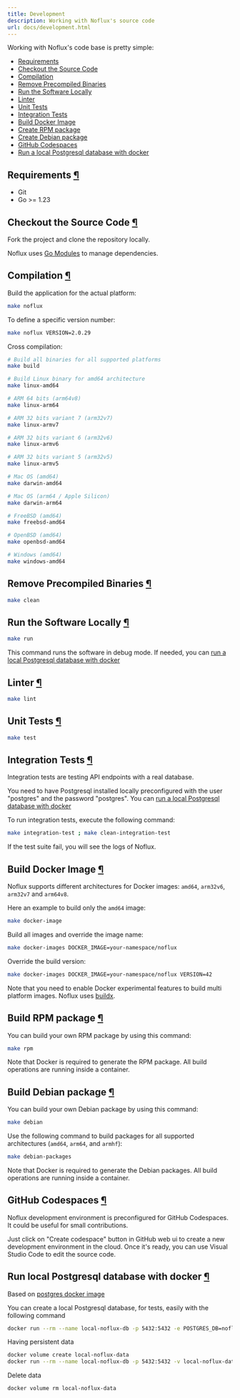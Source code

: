 ```yaml
---
title: Development
description: Working with Noflux's source code
url: docs/development.html
---
```

Working with Noflux's code base is pretty simple:

- [Requirements](#requirements)
- [Checkout the Source Code](#source-code)
- [Compilation](#compilation)
- [Remove Precompiled Binaries](#cleanup)
- [Run the Software Locally](#run)
- [Linter](#linter)
- [Unit Tests](#unit-tests)
- [Integration Tests](#integration-tests)
- [Build Docker Image](#docker-image)
- [Create RPM package](#rpm)
- [Create Debian package](#debian)
- [GitHub Codespaces](#github-codespaces)
- [Run a local Postgresql database with docker](#postgresql-docker)

<h2 id="requirements">Requirements <a class="anchor" href="#requirements" title="Permalink">¶</a></h2>

- Git
- Go >= 1.23

<h2 id="source-code">Checkout the Source Code <a class="anchor" href="#source-code" title="Permalink">¶</a></h2>

Fork the project and clone the repository locally.

Noflux uses [Go Modules](https://github.com/golang/go/wiki/Modules) to manage dependencies.

<h2 id="compilation">Compilation <a class="anchor" href="#compilation" title="Permalink">¶</a></h2>

Build the application for the actual platform:

```bash
make noflux
```

To define a specific version number:

```bash
make noflux VERSION=2.0.29
```

Cross compilation:

```bash
# Build all binaries for all supported platforms
make build

# Build Linux binary for amd64 architecture
make linux-amd64

# ARM 64 bits (arm64v8)
make linux-arm64

# ARM 32 bits variant 7 (arm32v7)
make linux-armv7

# ARM 32 bits variant 6 (arm32v6)
make linux-armv6

# ARM 32 bits variant 5 (arm32v5)
make linux-armv5

# Mac OS (amd64)
make darwin-amd64

# Mac OS (arm64 / Apple Silicon)
make darwin-arm64

# FreeBSD (amd64)
make freebsd-amd64

# OpenBSD (amd64)
make openbsd-amd64

# Windows (amd64)
make windows-amd64
```

<h2 id="cleanup">Remove Precompiled Binaries <a class="anchor" href="#cleanup" title="Permalink">¶</a></h2>

```bash
make clean
```

<h2 id="run">Run the Software Locally <a class="anchor" href="#run" title="Permalink">¶</a></h2>

```bash
make run
```

This command runs the software in debug mode. If needed, you can [run a local Postgresql database with docker](#postgresql-docker)

<h2 id="linter">Linter <a class="anchor" href="#linter" title="Permalink">¶</a></h2>

```bash
make lint
```

<h2 id="unit-tests">Unit Tests <a class="anchor" href="#unit-tests" title="Permalink">¶</a></h2>

```bash
make test
```

<h2 id="integration-tests">Integration Tests <a class="anchor" href="#integration-tests" title="Permalink">¶</a></h2>

Integration tests are testing API endpoints with a real database.

You need to have Postgresql installed locally preconfigured with the user "postgres" and the password "postgres".
You can [run a local Postgresql database with docker](#postgresql-docker)

To run integration tests, execute the following command:

```bash
make integration-test ; make clean-integration-test
```

If the test suite fail, you will see the logs of Noflux.

<h2 id="docker-image">Build Docker Image <a class="anchor" href="#docker-image" title="Permalink">¶</a></h2>

Noflux supports different architectures for Docker images: `amd64`, `arm32v6`, `arm32v7` and `arm64v8`.

Here an example to build only the `amd64` image:

```bash
make docker-image
```

Build all images and override the image name:

```bash
make docker-images DOCKER_IMAGE=your-namespace/noflux
```

Override the build version:

```bash
make docker-images DOCKER_IMAGE=your-namespace/noflux VERSION=42
```

Note that you need to enable Docker experimental features to build multi platform images.
Noflux uses [buildx](https://docs.docker.com/buildx/working-with-buildx/).

<h2 id="rpm">Build RPM package <a class="anchor" href="#rpm" title="Permalink">¶</a></h2>

You can build your own RPM package by using this command:

```bash
make rpm
```

Note that Docker is required to generate the RPM package.
All build operations are running inside a container.

<h2 id="debian">Build Debian package <a class="anchor" href="#debian" title="Permalink">¶</a></h2>

You can build your own Debian package by using this command:

```bash
make debian
```

Use the following command to build packages for all supported architectures (`amd64`, `arm64`, and `armhf`):

```bash
make debian-packages
```

Note that Docker is required to generate the Debian packages.
All build operations are running inside a container.

<h2 id="github-codespaces">GitHub Codespaces <a class="anchor" href="#github-codespaces" title="Permalink">¶</a></h2>

Noflux development environment is preconfigured for GitHub Codespaces.
It could be useful for small contributions.

Just click on "Create codespace" button in GitHub web ui to create a new development environment in the cloud. Once it's ready, you can use Visual Studio Code to edit the source code.

<h2 id="postgresql-docker">Run local Postgresql database with docker <a class="anchor" href="#postgresql-docker" title="Permalink">¶</a></h2>

Based on [postgres docker image](https://hub.docker.com/_/postgres/)

You can create a local Postgresql database, for tests, easily with the following command

```bash
docker run --rm --name local-noflux-db -p 5432:5432 -e POSTGRES_DB=noflux -e POSTGRES_USER=postgres -e POSTGRES_PASSWORD=postgres postgres
```
Having persistent data

```bash
docker volume create local-noflux-data
docker run --rm --name local-noflux-db -p 5432:5432 -v local-noflux-data:/var/lib/postgresql/data -e POSTGRES_DB=noflux -e POSTGRES_USER=postgres -e POSTGRES_PASSWORD=postgres postgres
```

Delete data
```bash
docker volume rm local-noflux-data
```

